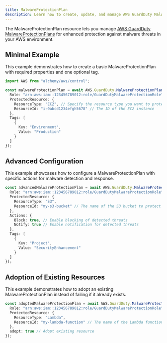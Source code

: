 ```yaml
---
title: MalwareProtectionPlan
description: Learn how to create, update, and manage AWS GuardDuty MalwareProtectionPlans using Alchemy Cloud Control.
---
```


The MalwareProtectionPlan resource lets you manage [AWS GuardDuty MalwareProtectionPlans](https://docs.aws.amazon.com/guardduty/latest/userguide/) for enhanced protection against malware threats in your AWS environment.

## Minimal Example

This example demonstrates how to create a basic MalwareProtectionPlan with required properties and one optional tag.

```ts
import AWS from "alchemy/aws/control";

const malwareProtectionPlan = await AWS.GuardDuty.MalwareProtectionPlan("basicMalwareProtectionPlan", {
  Role: "arn:aws:iam::123456789012:role/GuardDutyMalwareProtectionRole",
  ProtectedResource: {
    ResourceType: "EC2", // Specify the resource type you want to protect
    ResourceId: "i-0abcd1234efgh5678" // The ID of the EC2 instance
  },
  Tags: [
    {
      Key: "Environment",
      Value: "Production"
    }
  ]
});
```

## Advanced Configuration

This example showcases how to configure a MalwareProtectionPlan with specific actions for malware detection and response.

```ts
const advancedMalwareProtectionPlan = await AWS.GuardDuty.MalwareProtectionPlan("advancedMalwareProtectionPlan", {
  Role: "arn:aws:iam::123456789012:role/GuardDutyMalwareProtectionRole",
  ProtectedResource: {
    ResourceType: "S3",
    ResourceId: "my-s3-bucket" // The name of the S3 bucket to protect
  },
  Actions: {
    Block: true, // Enable blocking of detected threats
    Notify: true // Enable notification for detected threats
  },
  Tags: [
    {
      Key: "Project",
      Value: "SecurityEnhancement"
    }
  ]
});
```

## Adoption of Existing Resources

This example demonstrates how to adopt an existing MalwareProtectionPlan instead of failing if it already exists.

```ts
const adoptedMalwareProtectionPlan = await AWS.GuardDuty.MalwareProtectionPlan("adoptedMalwareProtectionPlan", {
  Role: "arn:aws:iam::123456789012:role/GuardDutyMalwareProtectionRole",
  ProtectedResource: {
    ResourceType: "Lambda",
    ResourceId: "my-lambda-function" // The name of the Lambda function to protect
  },
  adopt: true // Adopt existing resource
});
```